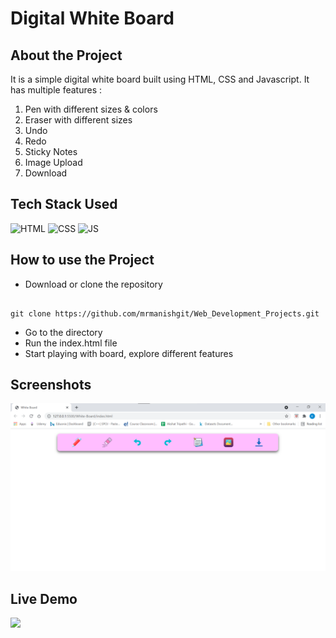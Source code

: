 # Digital White Board

## About the Project
It is a simple digital white board built using HTML, CSS and Javascript. It has multiple features : 

1. Pen with different sizes & colors
2. Eraser with different sizes
3. Undo
4. Redo
5. Sticky Notes
6. Image Upload
7. Download


## Tech Stack Used


![HTML](https://img.shields.io/badge/html5%20-%23E34F26.svg?&style=for-the-badge&logo=html5&logoColor=white)
![CSS](https://img.shields.io/badge/css3%20-%231572B6.svg?&style=for-the-badge&logo=css3&logoColor=white)
![JS](https://img.shields.io/badge/javascript%20-%23323330.svg?&style=for-the-badge&logo=javascript&logoColor=%23F7DF1E)


## How to use the Project

- Download or clone the repository

```

git clone https://github.com/mrmanishgit/Web_Development_Projects.git
```

- Go to the directory
- Run the index.html file
- Start playing with board, explore different features

## Screenshots

<img src="./Screenshots/ss1.png" />

## Live Demo

<img src="./Screenshots/demo.gif" />
